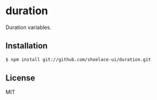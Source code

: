 # duration

Duration variables.

## Installation

```sh
$ npm install git://github.com/shoelace-ui/duration.git
```

## License

MIT
